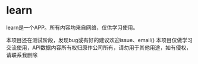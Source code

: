 # learn


learn是一个APP。所有内容均来自网络，仅供学习使用。

本项目还在测试阶段，发现bug或有好的建议欢迎issue、email()
本项目仅做学习交流使用，API数据内容所有权归原作公司所有，请勿用于其他用途，如有侵权，请联系我删除


